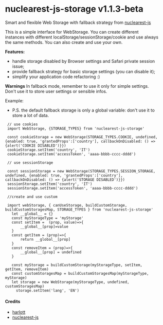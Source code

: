 # nuclearest-js-storage v1.1.3-beta


Smart and flexible Web Storage with fallback strategy from [nuclearest-js](https://github.com/harlott/nuclearest-js) 


This is a simple interface for WebStorage. You can create different instances with different localStorage/sessionStorage/cookie and use always the same methods.
You can also create and use your own.

 **Features:**

 - handle storage disabled by Browser settings and Safari private session issue;
 - provide fallback strategy for basic storage settings (you can disable it);
 - simplify your application code refactoring :)    


 **Warnings**
 In fallback mode, remember to use it only for simple settings. Don't use it to store user settings or sensible infos.


 Example:

 - P.S. the default fallback storage is only a global variable: don't use it to store a lot of data.              

 ```
  // use cookies 	
  import WebStorage, {STORAGE_TYPES} from 'nuclearest-js-storage'

  const cookieStorage = new WebStorage(STORAGE_TYPES.COOKIE, undefined, {enabled: true, 'grantedProps':['country'], callbackOnDisabled: () => {alert('COOKIE DISABLED')}})
  cookieStorage.setItem('country', 'IT')
  cookieStorage.setItem('accessToken', 'aaaa-bbbb-cccc-dddd')

  // use sessionStorage 	

  const sessionStorage = new WebStorage(STORAGE_TYPES.SESSION_STORAGE, undefined, {enabled: true, 'grantedProps':['country'], callbackOnDisabled: () => {alert('STORAGE DISABLED')}})
  sessionStorage.setItem('country', 'IT')
  sessionStorage.setItem('accessToken', 'aaaa-bbbb-cccc-dddd')
  
  //create and use custom
  
  import webStorage, { canUseStorage, buildCustomStorage, buildCustomStoragesMap, STORAGE_TYPES } from 'nuclearest-js-storage'
  	let __global__ = {}
    const myStorageType = 'myStorage'
    const setItem =  (prop, value)=>{
    	__global__[prop]=value
    }
    const getItem = (prop)=>{
    	return __global__[prop]
    }
    const removeItem = (prop)=>{
    	__global__[prop] = undefined
    }
    
    const myStorage = buildCustomStorage(myStorageType, setItem, getItem, removeItem)
  	const customStoragesMap = buildCustomStoragesMap(myStorageType, myStorage)
    let storage = new WebStorage(myStorageType, undefined, customStoragesMap)
	  storage.setItem('lang', 'EN')

 ```
 
#### Credits
- [harlott](https://github.com/harlott)
- [nuclearest-js](https://github.com/harlott/nuclearest-js)